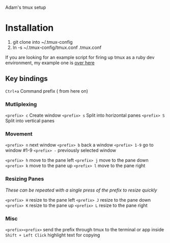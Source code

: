 Adam's tmux setup

Installation
============
1. git clone into ~/.tmux-config
2. ln -s ~/.tmux-config/tmux.conf .tmux.conf

If you are looking for an example script for firing up tmux as a ruby dev environment, my example one is [over here](http://github.com/AdamWhittingham/pastebit/blob/master/develop.sh)

Key bindings
------------
``Ctrl+a`` Command prefix (<prefix> from here on)

### Mutliplexing
``<prefix> c`` Create window
``<prefix> s`` Split into horizontal panes
``<prefix> S`` Split into vertical panes

### Movement
``<prefix> n`` next window
``<prefix> b`` back a window
``<prefix> 1-9`` go to window #1-9
``<prefix> -`` previously selected window

``<prefix> h`` move to the pane left
``<prefix> j`` move to the pane down
``<prefix> k`` move to the pane up
``<prefix> l`` move to the pane right

### Resizing Panes
*These can be repeated with a single press of the prefix to resize quickly*

``<prefix> H`` resize to the pane left
``<prefix> J`` resize to the pane down
``<prefix> K`` resize to the pane up
``<prefix> L`` resize to the pane right


### Misc
``<prefix><prefix>`` send the prefix through tmux to the terminal or app inside
``Shift + Left Click`` highlight text for copying
